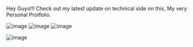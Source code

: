 Hey Guys!!! Check out my latest update on technical side on this, My very Personal Protfolio.

![image](https://github.com/user-attachments/assets/6c9e5749-b266-4688-8c2a-27ce3acbd2b4)
![image](https://github.com/user-attachments/assets/35abb7bf-ddac-415a-b84c-14868bbf1e84)
![image](https://github.com/user-attachments/assets/e492d6d9-6712-433a-a2e9-9fe63894cb3b)

![image](https://github.com/user-attachments/assets/5eb7b1d7-9d36-4887-9320-07ce11ecec7a)

